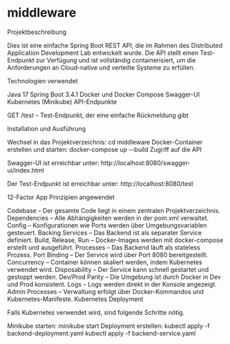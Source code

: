 # middleware
Projektbeschreibung

Dies ist eine einfache Spring Boot REST API, die im Rahmen des Distributed Application Development Lab entwickelt wurde. Die API stellt einen Test-Endpunkt zur Verfügung und ist vollständig containerisiert, um die Anforderungen an Cloud-native und verteilte Systeme zu erfüllen.

Technologien verwendet

Java 17
Spring Boot 3.4.1
Docker und Docker Compose
Swagger-UI
Kubernetes (Minikube)
API-Endpunkte

GET /test – Test-Endpunkt, der eine einfache Rückmeldung gibt

Installation und Ausführung

Wechsel in das Projektverzeichnis:
cd middleware
Docker-Container erstellen und starten:
docker-compose up --build
Zugriff auf die API

Swagger-UI ist erreichbar unter:
http://localhost:8080/swagger-ui/index.html

Der Test-Endpunkt ist erreichbar unter:
http://localhost:8080/test

12-Factor App Prinzipien angewendet

Codebase – Der gesamte Code liegt in einem zentralen Projektverzeichnis.
Dependencies – Alle Abhängigkeiten werden in der pom.xml verwaltet.
Config – Konfigurationen wie Ports werden über Umgebungsvariablen gesteuert.
Backing Services – Das Backend ist als separater Service definiert.
Build, Release, Run – Docker-Images werden mit docker-compose erstellt und ausgeführt.
Processes – Das Backend läuft als stateless Prozess.
Port Binding – Der Service wird über Port 8080 bereitgestellt.
Concurrency – Container können skaliert werden, indem Kubernetes verwendet wird.
Disposability – Der Service kann schnell gestartet und gestoppt werden.
Dev/Prod Parity – Die Umgebung ist durch Docker in Dev und Prod konsistent.
Logs – Logs werden direkt in der Konsole angezeigt.
Admin Processes – Verwaltung erfolgt über Docker-Kommandos und Kubernetes-Manifeste.
Kubernetes Deployment

Falls Kubernetes verwendet wird, sind folgende Schritte nötig.

Minikube starten:
minikube start
Deployment erstellen:
kubectl apply -f backend-deployment.yaml
kubectl apply -f backend-service.yaml
